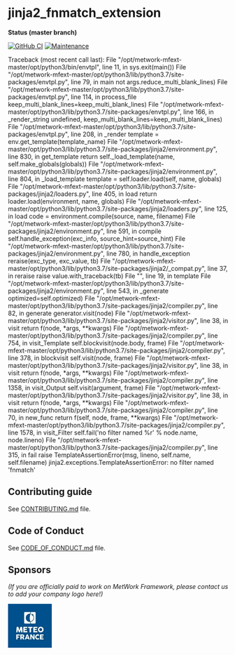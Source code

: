 # jinja2_fnmatch_extension

[//]: # (automatically generated from https://github.com/metwork-framework/resources/blob/master/cookiecutter/_%7B%7Bcookiecutter.repo%7D%7D/README.md)

**Status (master branch)**




[![GitHub CI](https://github.com/metwork-framework/jinja2_fnmatch_extension/workflows/CI/badge.svg?branch=master)](https://github.com/metwork-framework/jinja2_fnmatch_extension/actions?query=workflow%3ACI&branch=master)
[![Maintenance](https://github.com/metwork-framework/resources/blob/master/badges/maintained.svg)]()


[//]: # (TABLE_OF_CONTENTS_PLACEHOLDER)

Traceback (most recent call last):
  File "/opt/metwork-mfext-master/opt/python3/bin/envtpl", line 11, in <module>
    sys.exit(main())
  File "/opt/metwork-mfext-master/opt/python3/lib/python3.7/site-packages/envtpl.py", line 79, in main
    not args.reduce_multi_blank_lines)
  File "/opt/metwork-mfext-master/opt/python3/lib/python3.7/site-packages/envtpl.py", line 114, in process_file
    keep_multi_blank_lines=keep_multi_blank_lines)
  File "/opt/metwork-mfext-master/opt/python3/lib/python3.7/site-packages/envtpl.py", line 166, in _render_string
    undefined, keep_multi_blank_lines=keep_multi_blank_lines)
  File "/opt/metwork-mfext-master/opt/python3/lib/python3.7/site-packages/envtpl.py", line 208, in _render
    template = env.get_template(template_name)
  File "/opt/metwork-mfext-master/opt/python3/lib/python3.7/site-packages/jinja2/environment.py", line 830, in get_template
    return self._load_template(name, self.make_globals(globals))
  File "/opt/metwork-mfext-master/opt/python3/lib/python3.7/site-packages/jinja2/environment.py", line 804, in _load_template
    template = self.loader.load(self, name, globals)
  File "/opt/metwork-mfext-master/opt/python3/lib/python3.7/site-packages/jinja2/loaders.py", line 405, in load
    return loader.load(environment, name, globals)
  File "/opt/metwork-mfext-master/opt/python3/lib/python3.7/site-packages/jinja2/loaders.py", line 125, in load
    code = environment.compile(source, name, filename)
  File "/opt/metwork-mfext-master/opt/python3/lib/python3.7/site-packages/jinja2/environment.py", line 591, in compile
    self.handle_exception(exc_info, source_hint=source_hint)
  File "/opt/metwork-mfext-master/opt/python3/lib/python3.7/site-packages/jinja2/environment.py", line 780, in handle_exception
    reraise(exc_type, exc_value, tb)
  File "/opt/metwork-mfext-master/opt/python3/lib/python3.7/site-packages/jinja2/_compat.py", line 37, in reraise
    raise value.with_traceback(tb)
  File "<unknown>", line 19, in template
  File "/opt/metwork-mfext-master/opt/python3/lib/python3.7/site-packages/jinja2/environment.py", line 543, in _generate
    optimized=self.optimized)
  File "/opt/metwork-mfext-master/opt/python3/lib/python3.7/site-packages/jinja2/compiler.py", line 82, in generate
    generator.visit(node)
  File "/opt/metwork-mfext-master/opt/python3/lib/python3.7/site-packages/jinja2/visitor.py", line 38, in visit
    return f(node, *args, **kwargs)
  File "/opt/metwork-mfext-master/opt/python3/lib/python3.7/site-packages/jinja2/compiler.py", line 754, in visit_Template
    self.blockvisit(node.body, frame)
  File "/opt/metwork-mfext-master/opt/python3/lib/python3.7/site-packages/jinja2/compiler.py", line 378, in blockvisit
    self.visit(node, frame)
  File "/opt/metwork-mfext-master/opt/python3/lib/python3.7/site-packages/jinja2/visitor.py", line 38, in visit
    return f(node, *args, **kwargs)
  File "/opt/metwork-mfext-master/opt/python3/lib/python3.7/site-packages/jinja2/compiler.py", line 1358, in visit_Output
    self.visit(argument, frame)
  File "/opt/metwork-mfext-master/opt/python3/lib/python3.7/site-packages/jinja2/visitor.py", line 38, in visit
    return f(node, *args, **kwargs)
  File "/opt/metwork-mfext-master/opt/python3/lib/python3.7/site-packages/jinja2/compiler.py", line 70, in new_func
    return f(self, node, frame, **kwargs)
  File "/opt/metwork-mfext-master/opt/python3/lib/python3.7/site-packages/jinja2/compiler.py", line 1578, in visit_Filter
    self.fail('no filter named %r' % node.name, node.lineno)
  File "/opt/metwork-mfext-master/opt/python3/lib/python3.7/site-packages/jinja2/compiler.py", line 315, in fail
    raise TemplateAssertionError(msg, lineno, self.name, self.filename)
jinja2.exceptions.TemplateAssertionError: no filter named 'fnmatch'











## Contributing guide

See [CONTRIBUTING.md](CONTRIBUTING.md) file.



## Code of Conduct

See [CODE_OF_CONDUCT.md](CODE_OF_CONDUCT.md) file.



## Sponsors

*(If you are officially paid to work on MetWork Framework, please contact us to add your company logo here!)*

[![logo](https://raw.githubusercontent.com/metwork-framework/resources/master/sponsors/meteofrance-small.jpeg)](http://www.meteofrance.com)

